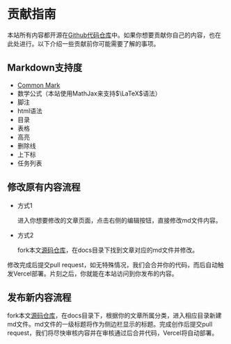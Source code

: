# 贡献指南

本站所有内容都开源在[Github代码仓库](https://github.com/felixchen0707/sjtu-iBME)中。如果你想要贡献你自己的内容，也在此处进行。以下介绍一些贡献前你可能需要了解的事项。

## Markdown支持度

+ [Common Mark](https://commonmark.org/help/)
+ 数学公式（本站使用MathJax来支持$\LaTeX$语法）
+ 脚注
+ html语法
+ 目录
+ 表格
+ 高亮
+ 删除线
+ 上下标
+ 任务列表

## 修改原有内容流程

+ 方式1
  
  进入你想要修改的文章页面，点击右侧的编辑按钮，直接修改md文件内容。

+ 方式2
  
  fork本文[源码仓库](https://github.com/felixchen0707/sjtu-iBME)，在docs目录下找到文章对应的md文件并修改。

修改完成后提交pull request，如无特殊情况，我们会合并你的代码，而后自动触发Vercel部署。片刻之后，你就能在本站访问到你发布的内容。

## 发布新内容流程

fork本文[源码仓库](https://github.com/felixchen0707/sjtu-iBME)，在docs目录下，根据你的文章所属分类，进入相应目录新建md文件。md文件的一级标题将作为侧边栏显示的标题。完成创作后提交pull request，我们将尽快审核内容并在审核通过后合并代码，Vercel将自动部署。
